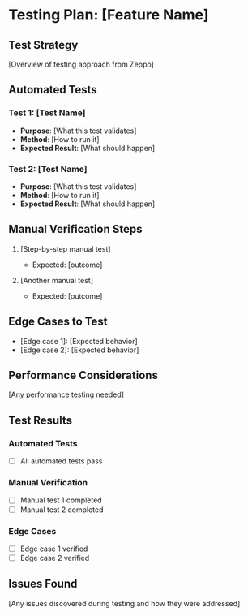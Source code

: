 # Testing Plan: [Feature Name]

## Test Strategy

[Overview of testing approach from Zeppo]

## Automated Tests

### Test 1: [Test Name]
- **Purpose**: [What this test validates]
- **Method**: [How to run it]
- **Expected Result**: [What should happen]

### Test 2: [Test Name]
- **Purpose**: [What this test validates]
- **Method**: [How to run it]
- **Expected Result**: [What should happen]

## Manual Verification Steps

1. [Step-by-step manual test]
   - Expected: [outcome]

2. [Another manual test]
   - Expected: [outcome]

## Edge Cases to Test

- [Edge case 1]: [Expected behavior]
- [Edge case 2]: [Expected behavior]

## Performance Considerations

[Any performance testing needed]

## Test Results

### Automated Tests
- [ ] All automated tests pass

### Manual Verification
- [ ] Manual test 1 completed
- [ ] Manual test 2 completed

### Edge Cases
- [ ] Edge case 1 verified
- [ ] Edge case 2 verified

## Issues Found

[Any issues discovered during testing and how they were addressed]
